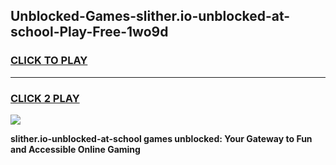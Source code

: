 
## Unblocked-Games-slither.io-unblocked-at-school-Play-Free-1wo9d
<h3>
<a href="https://premium76.site?title=slither.io-unblocked-at-school&ref=21A">CLICK TO PLAY</a></h3>
<hr>

<h3>
<a href="https://premium76.site?title=slither.io-unblocked-at-school&ref=21A">CLICK 2 PLAY</a>
  
</h3>

<a href="https://premium76.site?title=slither.io-unblocked-at-school&ref=21A"><img src="https://clearcache.store/games.png"></a>


**slither.io-unblocked-at-school games unblocked: Your Gateway to Fun and Accessible Online Gaming**
